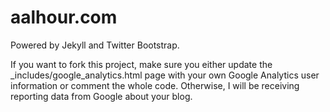 # aalhour.com

Powered by Jekyll and Twitter Bootstrap.

If you want to fork this project, make sure you either update the _includes/google_analytics.html page with your own Google Analytics user information or comment the whole code. Otherwise, I will be receiving reporting data from Google about your blog.
